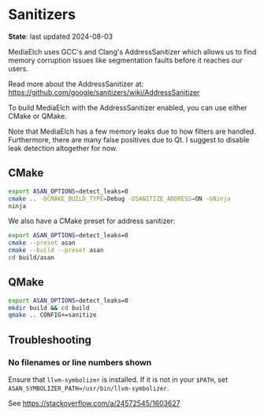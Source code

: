 # Sanitizers

__State__: last updated 2024-08-03

MediaElch uses GCC's and Clang's AddressSanitizer which allows us to find
memory corruption issues like segmentation faults before it reaches our
users.

Read more about the AddressSanitizer at:
<https://github.com/google/sanitizers/wiki/AddressSanitizer>

To build MediaElch with the AddressSanitizer enabled, you can use either
CMake or QMake.

Note that MediaElch has a few memory leaks due to how filters are handled.
Furthermore, there are many false positives due to Qt.
I suggest to disable leak detection altogether for now.

## CMake

```sh
export ASAN_OPTIONS=detect_leaks=0
cmake .. -DCMAKE_BUILD_TYPE=Debug -DSANITIZE_ADDRESS=ON -GNinja
ninja
```

We also have a CMake preset for address sanitizer:

```sh
export ASAN_OPTIONS=detect_leaks=0
cmake --preset asan
cmake --build --preset asan
cd build/asan
```

## QMake

```sh
export ASAN_OPTIONS=detect_leaks=0
mkdir build && cd build
qmake .. CONFIG+=sanitize
```

## Troubleshooting

### No filenames or line numbers shown

Ensure that `llvm-symbolizer` is installed.
If it is not in your `$PATH`, set `ASAN_SYMBOLIZER_PATH=/usr/bin/llvm-symbolizer`.

See <https://stackoverflow.com/a/24572545/1603627>
